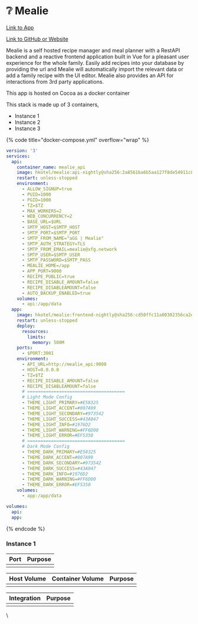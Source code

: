 # ❔ Mealie

[Link to App](https://recipes.xfgn.dev/login)

[Link to GitHub or Website](https://mealie.io/)

Mealie is a self hosted recipe manager and meal planner with a RestAPI backend and a reactive frontend application built in Vue for a pleasant user experience for the whole family. Easily add recipes into your database by providing the url and Mealie will automatically import the relevant data or add a family recipe with the UI editor. Mealie also provides an API for interactions from 3rd party applications.

This app is hosted on Cocoa as a docker container

This stack is made up of 3 containers,

* Instance 1
* Instance 2
* Instance 3

{% code title="docker-compose.yml" overflow="wrap" %}
```yaml
version: '3'
services:
  api:
    container_name: mealie_api
    image: hkotel/mealie:api-nightly@sha256:2a8561ba6b5aa127f8de54911c8e1702ce33e5974cb93f05f40b230b5cd9a83a
    restart: unless-stopped
    environment:
      - ALLOW_SIGNUP=true
      - PUID=1000
      - PGID=1000
      - TZ=$TZ
      - MAX_WORKERS=2
      - WEB_CONCURRENCY=2
      - BASE_URL=$URL
      - SMTP_HOST=$SMTP_HOST
      - SMTP_PORT=$SMTP_PORT
      - SMTP_FROM_NAME="aGG | Mealie"
      - SMTP_AUTH_STRATEGY=TLS
      - SMTP_FROM_EMAIL=mealie@xfg.network
      - SMTP_USER=$SMTP_USER
      - SMTP_PASSWORD=$SMTP_PASS
      - MEALIE_HOME=/app
      - APP_PORT=9000
      - RECIPE_PUBLIC=true
      - RECIPE_DISABLE_AMOUNT=false
      - RECIPE_DISABLEAMOUNT=false
      - AUTO_BACKUP_ENABLED=true
    volumes:
      - api:/app/data
  app:
    image: hkotel/mealie:frontend-nightly@sha256:cd50ffc11a00302356ca2e51eae609787aab5c6273d1fe7537cd1a1bf41af59f
    restart: unless-stopped
    deploy:
      resources:
        limits:
          memory: 500M
    ports:
      - $PORT:3001
    environment:
      - API_URL=http://mealie_api:9000
      - HOST=0.0.0.0
      - TZ=$TZ
      - RECIPE_DISABLE_AMOUNT=false
      - RECIPE_DISABLEAMOUNT=false
      # =====================================
      # Light Mode Config
      - THEME_LIGHT_PRIMARY=#E58325
      - THEME_LIGHT_ACCENT=#007A99
      - THEME_LIGHT_SECONDARY=#973542
      - THEME_LIGHT_SUCCESS=#43A047
      - THEME_LIGHT_INFO=#1976D2
      - THEME_LIGHT_WARNING=#FF6D00
      - THEME_LIGHT_ERROR=#EF5350
      # =====================================
      # Dark Mode Config
      - THEME_DARK_PRIMARY=#E58325
      - THEME_DARK_ACCENT=#007A99
      - THEME_DARK_SECONDARY=#973542
      - THEME_DARK_SUCCESS=#43A047
      - THEME_DARK_INFO=#1976D2
      - THEME_DARK_WARNING=#FF6D00
      - THEME_DARK_ERROR=#EF5350
    volumes:
      - app:/app/data

volumes:
  api:
  app:
```
{% endcode %}

### Instance 1

| Port | Purpose |
| ---- | ------- |
|      |         |

| Host Volume | Container Volume | Purpose |
| ----------- | ---------------- | ------- |
|             |                  |         |

| Integration | Purpose |
| ----------- | ------- |
|             |         |

\
